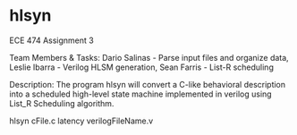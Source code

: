 # hlsyn
ECE 474 Assignment 3

Team Members & Tasks:
Dario Salinas - Parse input files and organize data, 
Leslie Ibarra - Verilog HLSM generation,
Sean Farris - List-R scheduling

Description: The program hlsyn will convert a C-like behavioral description into a scheduled high-level state machine implemented in verilog using List_R Scheduling algorithm.

hlsyn  cFile.c	latency verilogFileName.v



